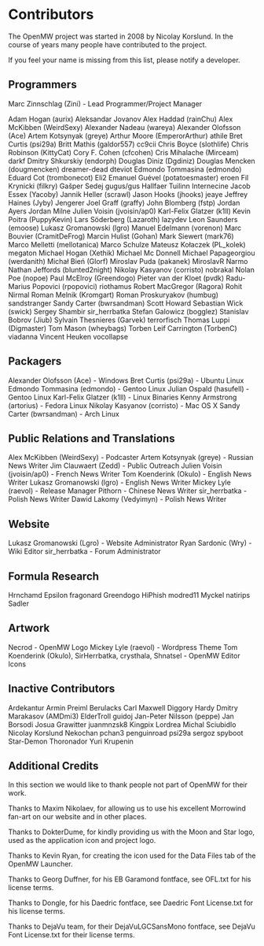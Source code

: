 Contributors
============

The OpenMW project was started in 2008 by Nicolay Korslund.
In the course of years many people have contributed to the project.

If you feel your name is missing from this list,
please notify a developer.


Programmers
-----------

Marc Zinnschlag (Zini) - Lead Programmer/Project Manager

Adam Hogan (aurix)
Aleksandar Jovanov
Alex Haddad (rainChu)
Alex McKibben (WeirdSexy)
Alexander Nadeau (wareya)
Alexander Olofsson (Ace)
Artem Kotsynyak (greye)
Arthur Moore (EmperorArthur)
athile
Bret Curtis (psi29a)
Britt Mathis (galdor557)
cc9cii
Chris Boyce (slothlife)
Chris Robinson (KittyCat)
Cory F. Cohen (cfcohen)
Cris Mihalache (Mirceam)
darkf
Dmitry Shkurskiy (endorph)
Douglas Diniz (Dgdiniz)
Douglas Mencken (dougmencken)
dreamer-dead
dteviot
Edmondo Tommasina (edmondo)
Eduard Cot (trombonecot)
Eli2
Emanuel Guével (potatoesmaster)
eroen
Fil Krynicki (filkry)
Gašper Sedej
gugus/gus
Hallfaer Tuilinn
Internecine
Jacob Essex (Yacoby)
Jannik Heller (scrawl)
Jason Hooks (jhooks)
jeaye
Jeffrey Haines (Jyby)
Jengerer
Joel Graff (graffy)
John Blomberg (fstp)
Jordan Ayers
Jordan Milne
Julien Voisin (jvoisin/ap0)
Karl-Felix Glatzer (k1ll)
Kevin Poitra (PuppyKevin)
Lars Söderberg (Lazaroth)
lazydev
Leon Saunders (emoose)
Lukasz Gromanowski (lgro)
Manuel Edelmann (vorenon)
Marc Bouvier (CramitDeFrog)
Marcin Hulist (Gohan)
Mark Siewert (mark76)
Marco Melletti (mellotanica)
Marco Schulze
Mateusz Kołaczek (PL_kolek)
megaton
Michael Hogan (Xethik)
Michael Mc Donnell
Michael Papageorgiou (werdanith)
Michał Bień (Glorf)
Miroslav Puda (pakanek)
MiroslavR
Narmo
Nathan Jeffords (blunted2night)
Nikolay Kasyanov (corristo)
nobrakal
Nolan Poe (nopoe)
Paul McElroy (Greendogo)
Pieter van der Kloet (pvdk)
Radu-Marius Popovici (rpopovici)
riothamus
Robert MacGregor (Ragora)
Rohit Nirmal
Roman Melnik (Kromgart)
Roman Proskuryakov (humbug)
sandstranger
Sandy Carter (bwrsandman)
Scott Howard
Sebastian Wick (swick)
Sergey Shambir
sir_herrbatka
Stefan Galowicz (bogglez)
Stanislav Bobrov (Jiub)
Sylvain Thesnieres (Garvek)
terrorfisch
Thomas Luppi (Digmaster)
Tom Mason (wheybags)
Torben Leif Carrington (TorbenC)
viadanna
Vincent Heuken
vocollapse

Packagers
---------
Alexander Olofsson (Ace) - Windows
Bret Curtis (psi29a) - Ubuntu Linux
Edmondo Tommasina (edmondo) - Gentoo Linux
Julian Ospald (hasufell) - Gentoo Linux
Karl-Felix Glatzer (k1ll) - Linux Binaries
Kenny Armstrong (artorius) - Fedora Linux
Nikolay Kasyanov (corristo) - Mac OS X
Sandy Carter (bwrsandman) - Arch Linux

Public Relations and Translations
---------------------------------
Alex McKibben (WeirdSexy) - Podcaster
Artem Kotsynyak (greye) - Russian News Writer
Jim Clauwaert (Zedd) - Public Outreach
Julien Voisin (jvoisin/ap0) - French News Writer
Tom Koenderink (Okulo) - English News Writer
Lukasz Gromanowski (lgro) - English News Writer
Mickey Lyle (raevol) - Release Manager
Pithorn - Chinese News Writer
sir_herrbatka - Polish News Writer
Dawid Lakomy (Vedyimyn) - Polish News Writer

Website
-------
Lukasz Gromanowski (Lgro) - Website Administrator
Ryan Sardonic (Wry) - Wiki Editor
sir_herrbatka - Forum Administrator

Formula Research
----------------
Hrnchamd
Epsilon
fragonard
Greendogo
HiPhish
modred11
Myckel
natirips
Sadler

Artwork
-------
Necrod - OpenMW Logo
Mickey Lyle (raevol) - Wordpress Theme
Tom Koenderink (Okulo), SirHerrbatka, crysthala, Shnatsel - OpenMW Editor Icons

Inactive Contributors
---------------------
Ardekantur
Armin Preiml
Berulacks
Carl Maxwell
Diggory Hardy
Dmitry Marakasov (AMDmi3)
ElderTroll
guidoj
Jan-Peter Nilsson (peppe)
Jan Borsodi
Josua Grawitter
juanmnzsk8
Kingpix
Lordrea
Michal Sciubidlo
Nicolay Korslund
Nekochan
pchan3
penguinroad
psi29a
sergoz
spyboot
Star-Demon
Thoronador
Yuri Krupenin


Additional Credits
------------------
In this section we would like to thank people not part of OpenMW for their work.

Thanks to Maxim Nikolaev,
for allowing us to use his excellent Morrowind fan-art on our website and in other places.

Thanks to DokterDume,
for kindly providing us with the Moon and Star logo,
used as the application icon and project logo.

Thanks to Kevin Ryan,
for creating the icon used for the Data Files tab of the OpenMW Launcher.

Thanks to Georg Duffner,
for his EB Garamond fontface, see OFL.txt for his license terms.

Thanks to Dongle,
for his Daedric fontface, see Daedric Font License.txt for his license terms.

Thanks to DejaVu team,
for their DejaVuLGCSansMono fontface, see DejaVu Font License.txt for their license terms.
